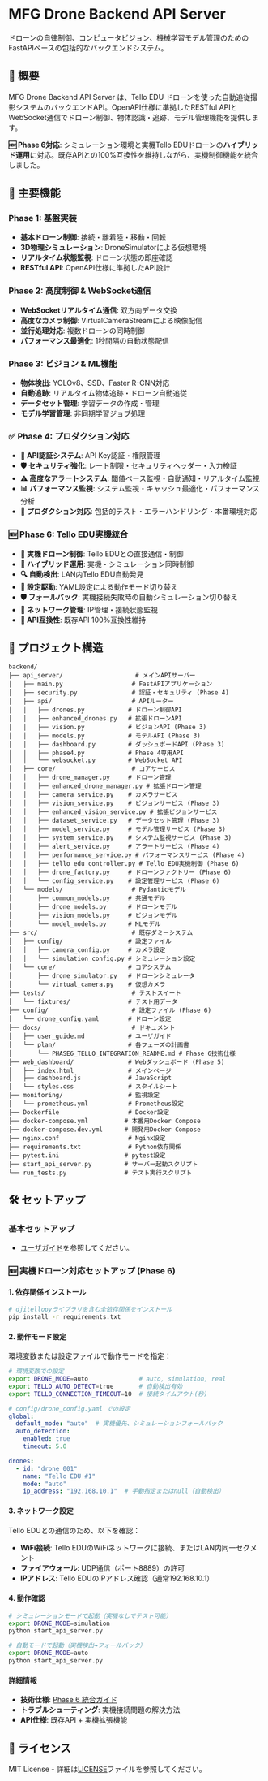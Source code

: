 # MFG Drone Backend API Server

ドローンの自律制御、コンピュータビジョン、機械学習モデル管理のためのFastAPIベースの包括的なバックエンドシステム。

## 🎯 概要

MFG Drone Backend API Server は、Tello EDU ドローンを使った自動追従撮影システムのバックエンドAPI。OpenAPI仕様に準拠したRESTful APIとWebSocket通信でドローン制御、物体認識・追跡、モデル管理機能を提供します。

**🆕 Phase 6対応**: シミュレーション環境と実機Tello EDUドローンの**ハイブリッド運用**に対応。既存APIとの100%互換性を維持しながら、実機制御機能を統合しました。

## 🚀 主要機能

### Phase 1: 基盤実装
- **基本ドローン制御**: 接続・離着陸・移動・回転
- **3D物理シミュレーション**: DroneSimulatorによる仮想環境
- **リアルタイム状態監視**: ドローン状態の即座確認
- **RESTful API**: OpenAPI仕様に準拠したAPI設計

### Phase 2: 高度制御 & WebSocket通信
- **WebSocketリアルタイム通信**: 双方向データ交換
- **高度なカメラ制御**: VirtualCameraStreamによる映像配信
- **並行処理対応**: 複数ドローンの同時制御
- **パフォーマンス最適化**: 1秒間隔の自動状態配信

### Phase 3: ビジョン & ML機能
- **物体検出**: YOLOv8、SSD、Faster R-CNN対応
- **自動追跡**: リアルタイム物体追跡・ドローン自動追従
- **データセット管理**: 学習データの作成・管理
- **モデル学習管理**: 非同期学習ジョブ処理

### ✅ Phase 4: プロダクション対応
- **🔐 API認証システム**: API Key認証・権限管理
- **🛡️ セキュリティ強化**: レート制限・セキュリティヘッダー・入力検証
- **⚠️ 高度なアラートシステム**: 閾値ベース監視・自動通知・リアルタイム監視
- **📊 パフォーマンス監視**: システム監視・キャッシュ最適化・パフォーマンス分析
- **🚀 プロダクション対応**: 包括的テスト・エラーハンドリング・本番環境対応

### 🆕 Phase 6: Tello EDU実機統合
- **🚁 実機ドローン制御**: Tello EDUとの直接通信・制御
- **🔄 ハイブリッド運用**: 実機・シミュレーション同時制御
- **🔍 自動検出**: LAN内Tello EDU自動発見
- **🔧 設定駆動**: YAML設定による動作モード切り替え
- **🛡️ フォールバック**: 実機接続失敗時の自動シミュレーション切り替え
- **📡 ネットワーク管理**: IP管理・接続状態監視
- **🔌 API互換性**: 既存API 100%互換性維持

## 📁 プロジェクト構造

```
backend/
├── api_server/                    # メインAPIサーバー
│   ├── main.py                   # FastAPIアプリケーション
│   ├── security.py               # 認証・セキュリティ (Phase 4)
│   ├── api/                      # APIルーター
│   │   ├── drones.py            # ドローン制御API
│   │   ├── enhanced_drones.py   # 拡張ドローンAPI
│   │   ├── vision.py            # ビジョンAPI (Phase 3)
│   │   ├── models.py            # モデルAPI (Phase 3)
│   │   ├── dashboard.py         # ダッシュボードAPI (Phase 3)
│   │   ├── phase4.py            # Phase 4専用API
│   │   └── websocket.py         # WebSocket API
│   ├── core/                     # コアサービス
│   │   ├── drone_manager.py     # ドローン管理
│   │   ├── enhanced_drone_manager.py # 拡張ドローン管理
│   │   ├── camera_service.py    # カメラサービス
│   │   ├── vision_service.py    # ビジョンサービス (Phase 3)
│   │   ├── enhanced_vision_service.py # 拡張ビジョンサービス
│   │   ├── dataset_service.py   # データセット管理 (Phase 3)
│   │   ├── model_service.py     # モデル管理サービス (Phase 3)
│   │   ├── system_service.py    # システム監視サービス (Phase 3)
│   │   ├── alert_service.py     # アラートサービス (Phase 4)
│   │   ├── performance_service.py # パフォーマンスサービス (Phase 4)
│   │   ├── tello_edu_controller.py # Tello EDU実機制御 (Phase 6)
│   │   ├── drone_factory.py     # ドローンファクトリー (Phase 6)
│   │   └── config_service.py    # 設定管理サービス (Phase 6)
│   └── models/                   # Pydanticモデル
│       ├── common_models.py     # 共通モデル
│       ├── drone_models.py      # ドローンモデル
│       ├── vision_models.py     # ビジョンモデル
│       └── model_models.py      # MLモデル
├── src/                          # 既存ダミーシステム
│   ├── config/                  # 設定ファイル
│   │   ├── camera_config.py     # カメラ設定
│   │   └── simulation_config.py # シミュレーション設定
│   └── core/                    # コアシステム
│       ├── drone_simulator.py   # ドローンシミュレータ
│       └── virtual_camera.py    # 仮想カメラ
├── tests/                        # テストスイート
│   └── fixtures/                # テスト用データ
├── config/                       # 設定ファイル (Phase 6)
│   └── drone_config.yaml        # ドローン設定
├── docs/                         # ドキュメント
│   ├── user_guide.md            # ユーザガイド
│   └── plan/                    # 各フェーズの計画書
│       └── PHASE6_TELLO_INTEGRATION_README.md # Phase 6技術仕様
├── web_dashboard/               # Webダッシュボード (Phase 5)
│   ├── index.html               # メインページ
│   ├── dashboard.js             # JavaScript
│   └── styles.css               # スタイルシート
├── monitoring/                  # 監視設定
│   └── prometheus.yml           # Prometheus設定
├── Dockerfile                   # Docker設定
├── docker-compose.yml          # 本番用Docker Compose
├── docker-compose.dev.yml      # 開発用Docker Compose
├── nginx.conf                   # Nginx設定
├── requirements.txt             # Python依存関係
├── pytest.ini                  # pytest設定
├── start_api_server.py         # サーバー起動スクリプト
└── run_tests.py                # テスト実行スクリプト
```

## 🛠️ セットアップ

### 基本セットアップ

- [ユーザガイド](docs/user_guide.md)を参照してください。

### 🆕 実機ドローン対応セットアップ (Phase 6)

#### 1. 依存関係インストール

```bash
# djitellopyライブラリを含む全依存関係をインストール
pip install -r requirements.txt
```

#### 2. 動作モード設定

環境変数または設定ファイルで動作モードを指定：

```bash
# 環境変数での設定
export DRONE_MODE=auto              # auto, simulation, real
export TELLO_AUTO_DETECT=true       # 自動検出有効
export TELLO_CONNECTION_TIMEOUT=10  # 接続タイムアウト(秒)
```

```yaml
# config/drone_config.yaml での設定
global:
  default_mode: "auto"  # 実機優先、シミュレーションフォールバック
  auto_detection:
    enabled: true
    timeout: 5.0

drones:
  - id: "drone_001"
    name: "Tello EDU #1"
    mode: "auto"
    ip_address: "192.168.10.1"  # 手動指定またはnull（自動検出）
```

#### 3. ネットワーク設定

Tello EDUとの通信のため、以下を確認：

- **WiFi接続**: Tello EDUのWiFiネットワークに接続、またはLAN内同一セグメント
- **ファイアウォール**: UDP通信（ポート8889）の許可
- **IPアドレス**: Tello EDUのIPアドレス確認（通常192.168.10.1）

#### 4. 動作確認

```bash
# シミュレーションモードで起動（実機なしでテスト可能）
export DRONE_MODE=simulation
python start_api_server.py

# 自動モードで起動（実機検出→フォールバック）
export DRONE_MODE=auto
python start_api_server.py
```

#### 詳細情報

- **技術仕様**: [Phase 6 統合ガイド](docs/plan/PHASE6_TELLO_INTEGRATION_README.md)
- **トラブルシューティング**: 実機接続問題の解決方法
- **API仕様**: 既存API + 実機拡張機能

## 📄 ライセンス

MIT License - 詳細は[LICENSE](../LICENSE)ファイルを参照してください。
